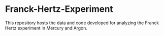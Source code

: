 # Franck-Hertz-Experiment
This repository hosts the data and code developed for analyzing the Franck Hertz experiment in Mercury and Argon.
